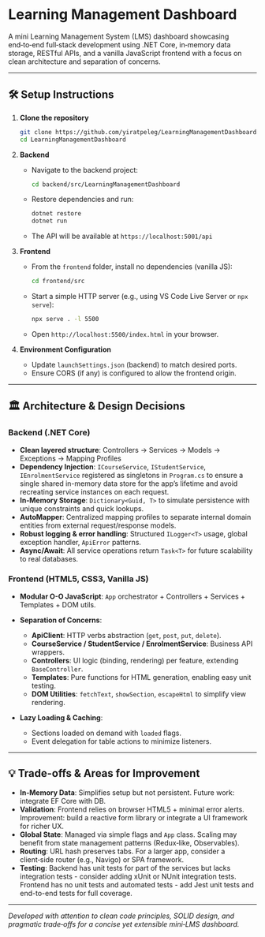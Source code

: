 # Learning Management Dashboard

A mini Learning Management System (LMS) dashboard showcasing end‑to‑end full‑stack development using .NET Core, in‑memory data storage, RESTful APIs, and a vanilla JavaScript frontend with a focus on clean architecture and separation of concerns.

---

## 🛠️ Setup Instructions

1. **Clone the repository**

   ```bash
   git clone https://github.com/yiratpeleg/LearningManagementDashboard.git
   cd LearningManagementDashboard
   ```

2. **Backend**

   * Navigate to the backend project:

     ```bash
     cd backend/src/LearningManagementDashboard
     ```
   * Restore dependencies and run:

     ```bash
     dotnet restore
     dotnet run
     ```
   * The API will be available at `https://localhost:5001/api`

3. **Frontend**

   * From the `frontend` folder, install no dependencies (vanilla JS):

     ```bash
     cd frontend/src
     ```
   * Start a simple HTTP server (e.g., using VS Code Live Server or `npx serve`):

     ```bash
     npx serve . -l 5500
     ```
   * Open `http://localhost:5500/index.html` in your browser.

4. **Environment Configuration**

   * Update `launchSettings.json` (backend) to match desired ports.
   * Ensure CORS (if any) is configured to allow the frontend origin.

---

## 🏛️ Architecture & Design Decisions

### Backend (.NET Core)

* **Clean layered structure**: Controllers → Services → Models → Exceptions → Mapping Profiles
* **Dependency Injection**: `ICourseService`, `IStudentService`, `IEnrolmentService` registered as singletons in `Program.cs` to ensure a single shared in-memory data store for the app’s lifetime and avoid recreating service instances on each request.
* **In‑Memory Storage**: `Dictionary<Guid, T>` to simulate persistence with unique constraints and quick lookups.
* **AutoMapper**: Centralized mapping profiles to separate internal domain entities from external request/response models.
* **Robust logging & error handling**: Structured `ILogger<T>` usage, global exception handler, `ApiError` patterns.
* **Async/Await**: All service operations return `Task<T>` for future scalability to real databases.

### Frontend (HTML5, CSS3, Vanilla JS)

* **Modular O-O JavaScript**: `App` orchestrator + Controllers + Services + Templates + DOM utils.
* **Separation of Concerns**:

  * **ApiClient**: HTTP verbs abstraction (`get`, `post`, `put`, `delete`).
  * **CourseService / StudentService / EnrolmentService**: Business API wrappers.
  * **Controllers**: UI logic (binding, rendering) per feature, extending `BaseController`.
  * **Templates**: Pure functions for HTML generation, enabling easy unit testing.
  * **DOM Utilities**: `fetchText`, `showSection`, `escapeHtml` to simplify view rendering.
* **Lazy Loading & Caching**:

  * Sections loaded on demand with `loaded` flags.
  * Event delegation for table actions to minimize listeners.

---

## 💡 Trade-offs & Areas for Improvement

* **In‑Memory Data**: Simplifies setup but not persistent. Future work: integrate EF Core with DB.
* **Validation**: Frontend relies on browser HTML5 + minimal error alerts. Improvement: build a reactive form library or integrate a UI framework for richer UX.
* **Global State**: Managed via simple flags and `App` class. Scaling may benefit from state management patterns (Redux‑like, Observables).
* **Routing**: URL hash preserves tabs. For a larger app, consider a client‑side router (e.g., Navigo) or SPA framework.
* **Testing**: Backend has unit tests for part of the services but lacks integration tests - consider adding xUnit or NUnit integration tests. Frontend has no unit tests and automated tests - add Jest unit tests and end-to-end tests for full coverage.

---

*Developed with attention to clean code principles, SOLID design, and pragmatic trade‑offs for a concise yet extensible mini‑LMS dashboard.*

